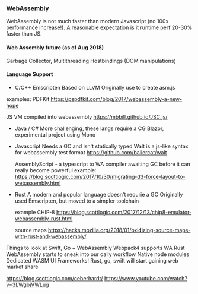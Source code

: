 ### WebAssembly

WebAssembly is not much faster than modern Javascript (no 100x performance increase!). A reasonable expectation is it runtime perf 20-30% faster than JS.

#### Web Assembly future (as of Aug 2018)
Garbage Collector,
Multithreading
Hostbindings (DOM manipulations)

#### Language Support
- C/C++
    Emscripten
    Based on LLVM
    Originally use to create asm.js

examples:
PDFKit
https://pspdfkit.com/blog/2017/webassembly-a-new-hope

JS VM compiled into webassembly
https://mbbill.github.io/JSC.js/

- Java / C#
    More challenging, these langs require a CG
    Blazor, experimental project using Mono


- Javascript
    Needs a GC and isn't statically typed
    Walt is a js-like syntax for webassembly test format https://github.com/ballercat/walt

    AssemblyScript - a typescript to WA compiler
        awaiting GC before it can really become powerful
    example: https://blog.scottlogic.com/2017/10/30/migrating-d3-force-layout-to-webassembly.html

- Rust
    A modern and popular language
    doesn't requrie a GC
    Originally used Emscripten, but moved to a simpler toolchain

    example
    CHIP-8
    https://blog.scottlogic.com/2017/12/13/chip8-emulator-webassembly-rust.html

    source maps
    https://hacks.mozilla.org/2018/01/oxidizing-source-maps-with-rust-and-webassembly/



Things to look at
Swift, Go + WebAssembly
Webpack4 supports WA Rust
WebAssembly starts to sneak into our daily workflow
Native node modules
Dedicated WASM UI Frameworks!
Rust, go, swift will start gaining web market share




https://blog.scottlogic.com/ceberhardt/
https://www.youtube.com/watch?v=3LWgbjVWLug
